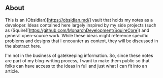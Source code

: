 ## About
This is an (Obsidian)[https://obsidian.md/] vault that holds my notes as a developer. Ideas contained here largely inspired by my side projects (such as (Squire)[https://github.com/MonarchDevelopment/SquireCore]) and general open-source work. While these ideas might reference specific problems and designs that I encounter as context, they will be discussed in the abstract here.

I'm not in the business of gatekeeping information. So, since these notes are part of my blog-writing process, I want to make them public so that folks can have access to the ideas in full and just what I can fit into an article.
